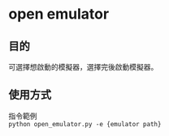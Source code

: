 # open emulator

## 目的
可選擇想啟動的模擬器，選擇完後啟動模擬器。

## 使用方式
指令範例  
<code>python open_emulator.py -e {emulator path}</code>
